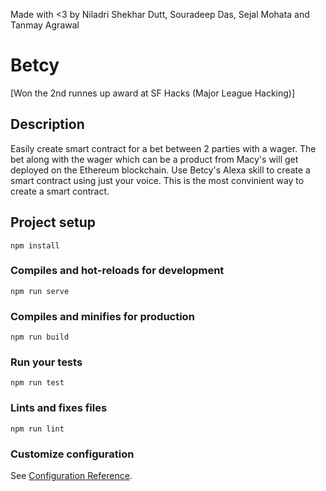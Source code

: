 Made with <3 by Niladri Shekhar Dutt, Souradeep Das, Sejal Mohata and Tanmay Agrawal 
# Betcy 
[Won the 2nd runnes up award at SF Hacks (Major League Hacking)]

## Description

Easily create smart contract for a bet between 2 parties with a wager. The bet along with the wager which can be a product from Macy's will get deployed on the Ethereum blockchain. 
Use Betcy's Alexa skill to create a smart contract using just your voice. This is the most convinient way to create a smart contract.

## Project setup
```
npm install
```

### Compiles and hot-reloads for development
```
npm run serve
```

### Compiles and minifies for production
```
npm run build
```

### Run your tests
```
npm run test
```

### Lints and fixes files
```
npm run lint
```

### Customize configuration
See [Configuration Reference](https://cli.vuejs.org/config/).

